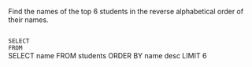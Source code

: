 Find the names of the top 6 students in the reverse alphabetical order of their names.



<Editor lang="sql" dbName="students1.db" type="exercise">
<code>
SELECT
FROM
</code>

<solution>
SELECT name
FROM students
ORDER BY name desc
LIMIT 6
</solution>
</Editor>